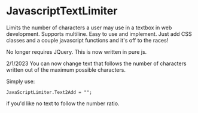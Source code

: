 # JavascriptTextLimiter
Limits the number of characters a user may use in a textbox in web development. Supports multiline. Easy to use and implement. Just add CSS classes and a couple javascript functions and it's off to the races!

No longer requires JQuery. This is now written in pure js.

2/1/2023
You can now change text that follows the number of characters written out of the maximum possible characters.

Simply use:

```
JavaScriptLimiter.Text2Add = "";
```

if you'd like no text to follow the number ratio.
